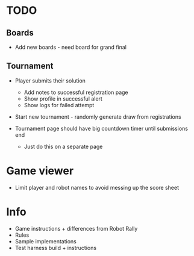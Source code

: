 # TODO

## Boards
- Add new boards - need board for grand final

## Tournament
- Player submits their solution    
    - Add notes to successful registration page
    - Show profile in successful alert
    - Show logs for failed attempt
    
- Start new tournament - randomly generate draw from registrations
- Tournament page should have big countdown timer until submissions end
    - Just do this on a separate page
    
# Game viewer
- Limit player and robot names to avoid messing up the score sheet

# Info
- Game instructions + differences from Robot Rally
- Rules
- Sample implementations
- Test harness build + instructions

